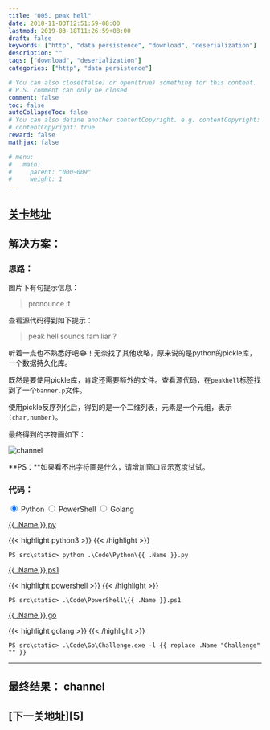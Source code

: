 ```yaml
---
title: "005. peak hell"
date: 2018-11-03T12:51:59+08:00
lastmod: 2019-03-18T11:26:59+08:00
draft: false
keywords: ["http", "data persistence", "download", "deserialization"]
description: ""
tags: ["download", "deserialization"]
categories: ["http", "data persistence"]

# You can also close(false) or open(true) something for this content.
# P.S. comment can only be closed
comment: false
toc: false
autoCollapseToc: false
# You can also define another contentCopyright. e.g. contentCopyright: "This is another copyright."
# contentCopyright: true
reward: false
mathjax: false

# menu:
#   main:
#     parent: "000~009"
#     weight: 1
---
```


## [关卡地址][1]

## 解决方案：

### 思路：

图片下有句提示信息：

>pronounce it

查看源代码得到如下提示：

>peak hell sounds familiar ? 

听着一点也不熟悉好吧😂！无奈找了其他攻略，原来说的是python的pickle库，一个数据持久化库。

既然是要使用pickle库，肯定还需要额外的文件。查看源代码，在`peakhell`标签找到了一个`banner.p`文件。

使用pickle反序列化后，得到的是一个二维列表，元素是一个元组，表示`(char,number)`。

最终得到的字符画如下：

![channel][a]

**PS：**如果看不出字符画是什么，请增加窗口显示宽度试试。

### 代码：

<div>
    <input id="tab-python" type="radio" name="code-tabs" class="code-tabs" checked>
    <label class="language-label" for="tab-python">Python</label>
    <input id="tab-powershell" type="radio" name="code-tabs" class="code-tabs">
    <label class="language-label" for="tab-powershell">PowerShell</label>
    <input id="tab-golang" type="radio" name="code-tabs" class="code-tabs">
    <label class="language-label" for="tab-golang">Golang</label>
    <section id="content-python" class="content-section">
        <p><a href="../../Code/Python/{{ .Name }}.py" title="点我下载源码">{{ .Name }}.py</a></p>
{{< highlight python3 >}}
{{< /highlight >}}
        <pre><code>PS src\static> python .\Code\Python\{{ .Name }}.py</code></pre>
    </section>
    <section id="content-powershell" class="content-section">
        <p><a href="../../Code/PowerShell/{{ .Name }}.ps1" title="点我下载源码">{{ .Name }}.ps1</a></p>
{{< highlight powershell >}}
{{< /highlight >}}
        <pre><code>PS src\static> .\Code\PowerShell\{{ .Name }}.ps1</code></pre>
    </section>
    <section id="content-golang" class="content-section">
        <p><a href="../../Code/Go/{{ .Name }}.go" title="点我下载源码">{{ .Name }}.go</a></p>
{{< highlight golang >}}
{{< /highlight >}}
        <pre><code>PS src\static> .\Code\Go\Challenge.exe -l {{ replace .Name "Challenge" "" }}</code></pre>
    </section>
</div>

---
## 最终结果： channel

## [下一关地址][5]

[1]: http://www.pythonchallenge.com/pc/def/peak.html
[2]: http://www.pythonchallenge.com/pc/def/channel.html

[a]: ../../Image/005/channel.png
